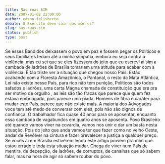 ```yaml
---
title: Nas ruas SIM
date: 2007-01-02 22:00:00
author: edson.felisberto
debate: O Exército deve sair dos morros?
slug: nas-ruas-sim
status: publish 
type: post
---
```


Se esses Bandidos deixassem o povo em paz e fossem pegar os Políticos e seus familiares teriam até a minha simpatia, embora eu seja contra a violência, mas eu sei que se eles fizessem do jeito que eu escreví aí sim a cambada de ladrões de Brasília tomariam uma atitude para acabar com a violência. É tão triste ver a situação que chegou nosso País. Estão acabando com a Floresta Amazônica, o Pantanal, o resto da Mata Atlântica, Lei não existe nesse País, para rico não tem punição, Políticos são todos safados e ladrões, uma carta Mágna chamada de constituição que era pra ser motivo de orgulho , as leis são tão fracas que parece que quem fez estava embriagado, pois parece uma piada. Homens de fibra e caráter para mudar este País, parece que não existe mais. A maioria dos Advogados voce tem até medo de conversar com eles, pois não são dignos de confiança. O trabalhador fica quase 40 anos para se aposentar, enquanto essa cambada de vagabundos em quatro anos se aposenta. Povo Brasileiro até quando vamos viver na covardia, vamos nos unir e dar um basta nesta situação. Pois do jeito que anda vamos ter que fazer como no velho Oeste, andar de Revólver na cintura e fazer prevalecer a justiça a qualquer preço. Se voces aí em Brasília estiverem lendo este artigo provem pra mim que estou errado e toda esta situação mudar. Chega de viver num País de mentira, de decepção, de ladrões, de corruptos, de canalhas que só sabem falar, mas na hora de agir só sabem roubar do povo.
